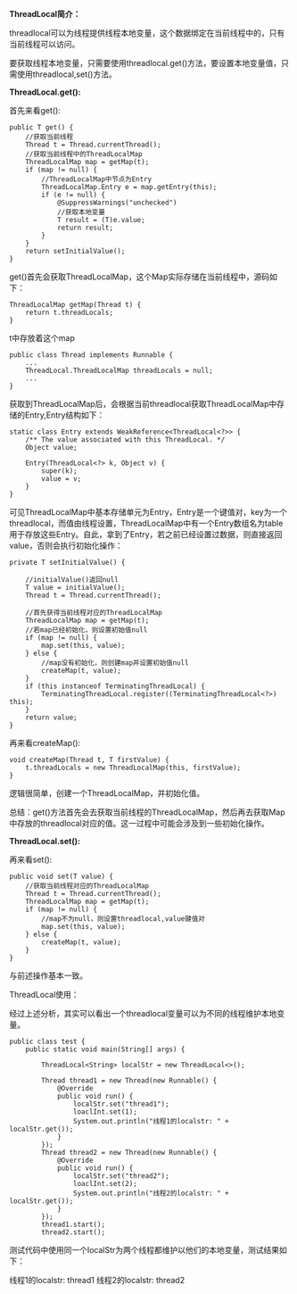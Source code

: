 **ThreadLocal简介：**

threadlocal可以为线程提供线程本地变量，这个数据绑定在当前线程中的，只有当前线程可以访问。

要获取线程本地变量，只需要使用threadlocal.get()方法，要设置本地变量值，只需使用threadlocal,set()方法。

**ThreadLocal.get():**

首先来看get():

```
public T get() {
	//获取当前线程
    Thread t = Thread.currentThread();
    //获取当前线程中的ThreadLocalMap
    ThreadLocalMap map = getMap(t);
    if (map != null) {
    	//ThreadLocalMap中节点为Entry
        ThreadLocalMap.Entry e = map.getEntry(this);
        if (e != null) {
            @SuppressWarnings("unchecked")
            //获取本地变量
            T result = (T)e.value;
            return result;
        }
    }
    return setInitialValue();
}
```

get()首先会获取ThreadLocalMap，这个Map实际存储在当前线程中，源码如下：

```
ThreadLocalMap getMap(Thread t) {
    return t.threadLocals;
}
```

t中存放着这个map

```
public class Thread implements Runnable {
	...
	ThreadLocal.ThreadLocalMap threadLocals = null;
	...
}
```

获取到ThreadLocalMap后，会根据当前threadlocal获取ThreadLocalMap中存储的Entry,Entry结构如下：

```
static class Entry extends WeakReference<ThreadLocal<?>> {
    /** The value associated with this ThreadLocal. */
    Object value;

    Entry(ThreadLocal<?> k, Object v) {
        super(k);
        value = v;
    }
}
```

可见ThreadLocalMap中基本存储单元为Entry，Entry是一个键值对，key为一个threadlocal，而值由线程设置，ThreadLocalMap中有一个Entry数组名为table用于存放这些Entry。自此，拿到了Entry，若之前已经设置过数据，则直接返回value，否则会执行初始化操作：

```
private T setInitialValue() {

	//initialValue()返回null
    T value = initialValue();
    Thread t = Thread.currentThread();
    
    //首先获得当前线程对应的ThreadLocalMap
    ThreadLocalMap map = getMap(t);
    //若map已经初始化，则设置初始值null
    if (map != null) {
        map.set(this, value);
    } else {
    	//map没有初始化，则创建map并设置初始值null
        createMap(t, value);
    }
    if (this instanceof TerminatingThreadLocal) {
        TerminatingThreadLocal.register((TerminatingThreadLocal<?>) this);
    }
    return value;
}
```

再来看createMap():

```
void createMap(Thread t, T firstValue) {
    t.threadLocals = new ThreadLocalMap(this, firstValue);
}
```

逻辑很简单，创建一个ThreadLocalMap，并初始化值。

总结：get()方法首先会去获取当前线程的ThreadLocalMap，然后再去获取Map中存放的threadlocal对应的值。这一过程中可能会涉及到一些初始化操作。

**ThreadLocal.set():**

再来看set():

```
public void set(T value) {
	//获取当前线程对应的ThreadLocalMap
    Thread t = Thread.currentThread();
    ThreadLocalMap map = getMap(t);
    if (map != null) {
    	//map不为null，则设置threadlocal,value键值对
        map.set(this, value);
    } else {
        createMap(t, value);
    }
}
```

与前述操作基本一致。

ThreadLocal使用：

经过上述分析，其实可以看出一个threadlocal变量可以为不同的线程维护本地变量。

```
public class test {
    public static void main(String[] args) {

        ThreadLocal<String> localStr = new ThreadLocal<>();

        Thread thread1 = new Thread(new Runnable() {
            @Override
            public void run() {
                localStr.set("thread1");
                loaclInt.set(1);
                System.out.println("线程1的localstr: " + localStr.get());
            }
        });
        Thread thread2 = new Thread(new Runnable() {
            @Override
            public void run() {
                localStr.set("thread2");
                loaclInt.set(2);
                System.out.println("线程2的localstr: " + localStr.get());
            }
        });
        thread1.start();
        thread2.start();
```

测试代码中使用同一个localStr为两个线程都维护以他们的本地变量，测试结果如下：

线程1的localstr: thread1
线程2的localstr: thread2